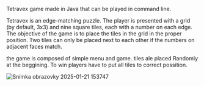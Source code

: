 Tetravex game made in Java that can be played in command line.

Tetravex is an edge-matching puzzle. The player is presented with a grid (by default, 3x3) and nine square tiles, each with a number on each edge. The objective of the game is to place the tiles in the grid in the proper position. Two tiles can only be placed next to each other if the numbers on adjacent faces match.

the game is composed of simple menu and game. tiles ale placed Randomly at the beggining. To win players have to put all tiles to correct possition.


![Snímka obrazovky 2025-01-21 153747](https://github.com/user-attachments/assets/2c2ea11c-106c-49ca-9d2f-ed01ce185b93)
